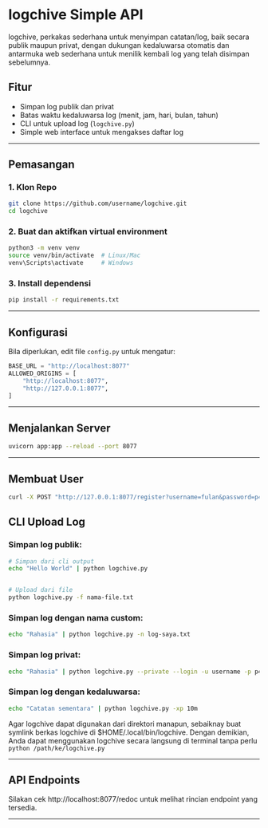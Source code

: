 # logchive Simple API

logchive, perkakas sederhana untuk menyimpan catatan/log, baik secara publik maupun privat, dengan dukungan kedaluwarsa otomatis dan antarmuka web sederhana untuk menilik kembali log yang telah disimpan sebelumnya.

## Fitur
- Simpan log publik dan privat
- Batas waktu kedaluwarsa log (menit, jam, hari, bulan, tahun)
- CLI untuk upload log (`logchive.py`)
- Simple web interface untuk mengakses daftar log

---

## Pemasangan

### 1. Klon Repo
```bash
git clone https://github.com/username/logchive.git
cd logchive
```

### 2. Buat dan aktifkan virtual environment
```bash
python3 -m venv venv
source venv/bin/activate  # Linux/Mac
venv\Scripts\activate     # Windows
```

### 3. Install dependensi
```bash
pip install -r requirements.txt
```

---


## Konfigurasi

Bila diperlukan, edit file `config.py` untuk mengatur:
```python
BASE_URL = "http://localhost:8077"
ALLOWED_ORIGINS = [
    "http://localhost:8077",
    "http://127.0.0.1:8077",
]
```
---

## Menjalankan Server

```bash
uvicorn app:app --reload --port 8077
```

---

## Membuat User

```bash
curl -X POST "http://127.0.0.1:8077/register?username=fulan&password=p4ssword"

```

## CLI Upload Log

### Simpan log publik:
```bash
# Simpan dari cli output
echo "Hello World" | python logchive.py


# Upload dari file
python logchive.py -f nama-file.txt
```

### Simpan log dengan nama custom:
```bash
echo "Rahasia" | python logchive.py -n log-saya.txt
```

### Simpan log privat:
```bash
echo "Rahasia" | python logchive.py --private --login -u username -p p4ssw0rd
```

### Simpan log dengan kedaluwarsa:
```bash
echo "Catatan sementara" | python logchive.py -xp 10m
```


Agar logchive dapat digunakan dari direktori manapun, sebaiknay buat symlink berkas logchive di $HOME/.local/bin/logchive. Dengan demikian, Anda dapat menggunakan logchive secara langsung di terminal tanpa perlu `python /path/ke/logchive.py`

---

## API Endpoints

Silakan cek http://localhost:8077/redoc untuk melihat rincian endpoint yang tersedia.

---
